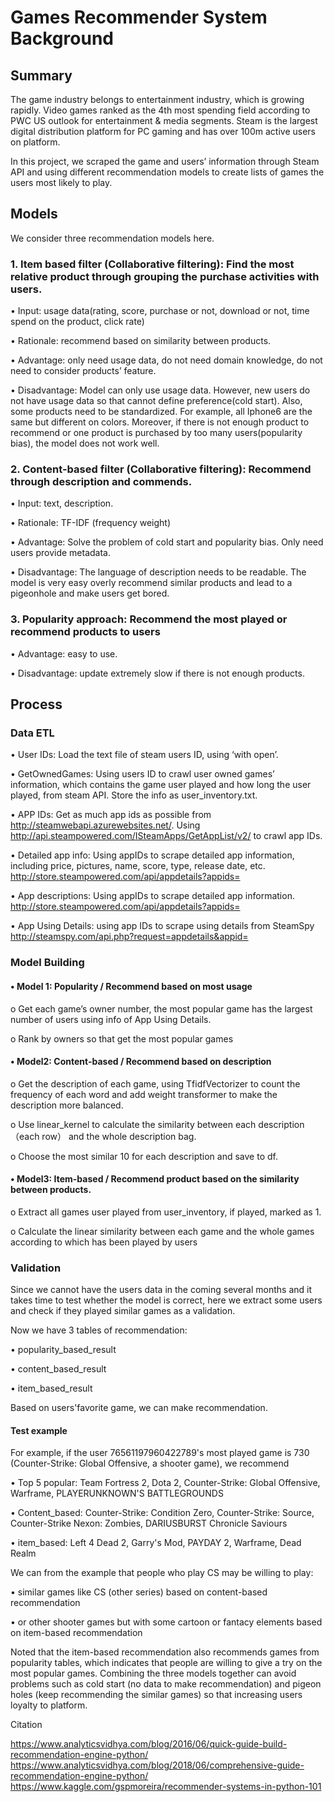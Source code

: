 # Games Recommender System Background


## Summary
The game industry belongs to entertainment industry, which is growing rapidly. Video games ranked as the 4th most spending field according to PWC US outlook for entertainment & media segments. Steam is the largest digital distribution platform for PC gaming and has over 100m active users on platform. 

In this project, we scraped the game and users’ information through Steam API and using different recommendation models to create lists of games the users most likely to play. 


## Models
We consider three recommendation models here.

### 1.	Item based filter (Collaborative filtering): Find the most relative product through grouping the purchase activities with users.

•	Input: usage data(rating, score, purchase or not, download or not, time spend on the product, click rate)

•	Rationale: recommend based on similarity between products. 

•	Advantage: only need usage data, do not need domain knowledge, do not need to consider products’ feature.

•	Disadvantage: Model can only use usage data. However, new users do not have usage data so that cannot define preference(cold start). Also, some products need to be standardized. For example, all Iphone6 are the same but different on colors. Moreover, if there is not enough product to recommend or one product is purchased by too many users(popularity bias), the model does not work well.


### 2.	Content-based filter (Collaborative filtering): Recommend through description and commends. 

•	Input: text, description.

•	Rationale: TF-IDF (frequency weight)

•	Advantage: Solve the problem of cold start and popularity bias. Only need users provide metadata.

•	Disadvantage: The language of  description needs to be readable. The model is very easy overly recommend similar products and lead to a pigeonhole and make users get bored.


### 3.	Popularity approach: Recommend the most played or recommend products to users

•	Advantage: easy to use.

•	Disadvantage: update extremely slow if there is not enough products.


## Process

### Data ETL

•	User IDs: Load the text file of steam users ID, using ‘with open’.

•	GetOwnedGames: Using users ID to crawl user owned games’ information, which contains the game user played and how long the user played, from steam API. Store the info as user_inventory.txt.

•	APP IDs: Get as much app ids as possible from http://steamwebapi.azurewebsites.net/. Using http://api.steampowered.com/ISteamApps/GetAppList/v2/ to crawl app IDs. 

•	Detailed app info: Using appIDs to scrape detailed app information, including price, pictures, name, score, type, release date, etc. http://store.steampowered.com/api/appdetails?appids=

•	App descriptions: Using appIDs to scrape detailed app information. http://store.steampowered.com/api/appdetails?appids=

•	App Using Details: using app IDs to scrape using details from SteamSpy http://steamspy.com/api.php?request=appdetails&appid=


### Model Building

#### •	Model 1: Popularity / Recommend based on most usage

o	Get each game’s owner number, the most popular game has the largest number of users using info of App Using Details.

o	Rank by owners so that get the most popular games

#### •	Model2: Content-based / Recommend based on description

o	Get the description of each game, using TfidfVectorizer to count the frequency of each word and add weight transformer to make the description more balanced.

o	Use linear_kernel to calculate the similarity between each description（each row） and the whole description bag.

o	Choose the most similar 10 for each description and save to df.

#### •	Model3: Item-based / Recommend product based on the similarity between products.

o	Extract all games user played from user_inventory, if played, marked as 1.

o	Calculate the linear similarity between each game and the whole games according to which has been played by users


### Validation

Since we cannot have the users data in the coming several months and it takes time to test whether the model is correct, here we extract some users and check if they played similar games as a validation.

Now we have 3 tables of recommendation: 

• popularity_based_result

• content_based_result

• item_based_result

Based on users'favorite game, we can make recommendation.

#### Test example
For example, if the user 76561197960422789's most played game is 730 (Counter-Strike: Global Offensive, a shooter game), we recommend

•	Top 5 popular: Team Fortress 2, Dota 2, Counter-Strike: Global Offensive, Warframe, PLAYERUNKNOWN'S BATTLEGROUNDS

•	Content_based: Counter-Strike: Condition Zero, Counter-Strike: Source, Counter-Strike Nexon: Zombies, DARIUSBURST Chronicle Saviours

•	item_based: Left 4 Dead 2, Garry's Mod, PAYDAY 2, Warframe, Dead Realm

We can from the example that people who play CS may be willing to play:

•	similar games like CS (other series) based on content-based recommendation

•	or other shooter games but with some cartoon or fantacy elements based on item-based recommendation

Noted that the item-based recommendation also recommends games from popularity tables, which indicates that people are willing to give a try on the most popular games.
Combining the three models together can avoid problems such as cold start (no data to make recommendation) and pigeon holes (keep recommending the similar games) so that increasing users loyalty to platform.


Citation

https://www.analyticsvidhya.com/blog/2016/06/quick-guide-build-recommendation-engine-python/
https://www.analyticsvidhya.com/blog/2018/06/comprehensive-guide-recommendation-engine-python/
https://www.kaggle.com/gspmoreira/recommender-systems-in-python-101

